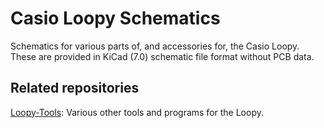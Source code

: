 # Casio Loopy Schematics

Schematics for various parts of, and accessories for, the Casio Loopy.
These are provided in KiCad (7.0) schematic file format without PCB data.  

## Related repositories

[Loopy-Tools](https://github.com/kasamikona/Loopy-Tools): Various other tools and programs for the Loopy.
